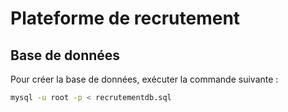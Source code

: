 # Plateforme de recrutement

## Base de données
Pour créer la base de données, exécuter la commande suivante :

```sh
mysql -u root -p < recrutementdb.sql
```
